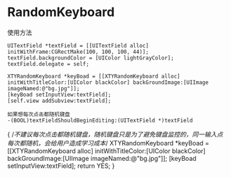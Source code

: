 # RandomKeyboard
使用方法

    UITextField *textField = [[UITextField alloc] initWithFrame:CGRectMake(100, 100, 100, 44)];
    textField.backgroundColor = [UIColor lightGrayColor];
    textField.delegate = self;
    
    XTYRandomKeyboard *keyBoad = [[XTYRandomKeyboard alloc] initWithTitleColor:[UIColor blackColor] backGroundImage:[UIImage imageNamed:@"bg.jpg"]];
    [keyBoad setInputView:textField];
    [self.view addSubview:textField];
    
    如果想每次点击都随机键盘
    -(BOOL)textFieldShouldBeginEditing:(UITextField *)textField
{
    /*不建议每次点击都随机键盘，随机键盘只是为了避免键盘监控的，同一输入点每次都随机，会给用户造成学习成本*/
    XTYRandomKeyboard *keyBoad = [[XTYRandomKeyboard alloc] initWithTitleColor:[UIColor blackColor] backGroundImage:[UIImage imageNamed:@"bg.jpg"]];
    [keyBoad setInputView:textField];
    return YES;
}
